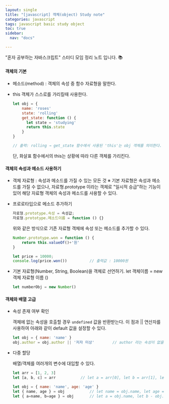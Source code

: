 ```yaml
---
layout: single
title: "[javascript] 객체(object) Study note"
categories: javascript
tags: javascript basic study object
toc: true
sidebar:
  nav: "docs"

---
```


"혼자 공부하는 자바스크립트" 스터디 모임 정리 노트 입니다. 📚

#### 객체의 기본

- 메소드(method) : 객체의 속성 중 함수 자료형을 말한다.

- this
  객체가 스스로를 가리킬때 사용한다.

  ```javascript
  let obj = {
      name: 'roses'
      state: 'rolling'
      get_state: function () {
  		let state = 'studying'
  		return this.state
      }
  }
  
  // 출력: rolling → get_state 함수에서 사용된 'this'는 obj 객체를 의미한다.
  ```

  단, 화살표 함수에서의 this는 상황에 따라 다른 객체를 가리킨다.

#### 객체의 속성과 메소드 사용하기

- 객체 자료형 : 속성과 메소드를 가질 수 있는 모든 것
  ※ 기본 자료형은 속성과 메소드를 가질 수 없으나, 자료형.prototype 이라는 객체로 "일시적 승급"하는 기능이 있어 해당 자료형 객체의 속성과 메소드를 사용할 수 있다.

- 프로로타입으로 메소드 추가하기
  ```javascript
  자료형.prototype.속성 = 속성값;
  자료형.prototype.메소드이름 = function () {}
  ```

  위와 같은 방식으로 기존 자료형 객체에 속성 또는 메소드를 추가할 수 있다.

  ```javascript
  Number.prototype.won = function () {
      return this.valueOf()+'원'
  }
  
  let price = 10000;
  console.log(price.won())			// 출력값 : 10000원
  ```

- 기본 자료형(Number, String, Boolean)을 객체로 선언하기.
  let 객체이름 = new 객체 자료형 이름 ()

  ```javascript
  let numberObj = new Number()
  ```

#### 객체와 배열 고급

- 속성 존재 여부 확인

  객체에 없는 속성을 호출할 경우 `undefined` 값을 반환받는다. 이 점과 || 연산자를 사용하여 아래와 같이 default 값을 설정할 수 있다.

  ```javascript
  let obj = { name: 'name' }
  obj.author = obj.author || '저자 미상'		// author 라는 속성이 없을 경우 속성을 추가하고 '저자 미상'을 dafult 값으로 사용한다.
  ```

- 다중 할당

  배열/객체를 여러개의 변수에 대입할 수 있다.

  ```javascript
  let arr = [1, 2, 3]
  let [a, b, c] = arr			// let a = arr[0], let b = arr[1], let c = arr[2] 와 같다.
  ```

  ```javascript
  let obj = { name: 'name', age: 'age' }
  let { name, age } = obj			// let name = obj.name, let age = obj.age 와 같다.
  let { a=name, b=age } = obj		// let a = obj.name, let b - obj.age 와 같다.
  ```

  
